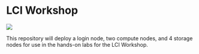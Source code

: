 # LCI Workshop
<a href="https://portal.azure.com/#create/Microsoft.Template/uri/https%3A%2F%2Fraw.githubusercontent.com%2Fgrandparoach%2Fsandbox%2FLCI%2F%2Fazuredeploy.json" target="_blank">
    <img src="http://azuredeploy.net/deploybutton.png"/>
</a>

This repository will deploy a login node, two compute nodes, and 4 storage nodes for use in the hands-on labs for the LCI Workshop.

